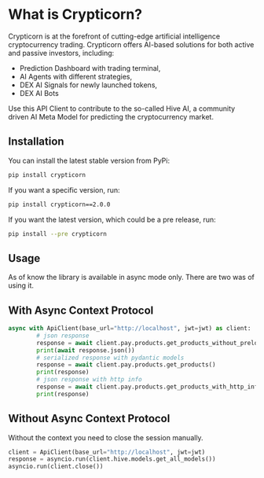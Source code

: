 # What is Crypticorn?

Crypticorn is at the forefront of cutting-edge artificial intelligence cryptocurrency trading.
Crypticorn offers AI-based solutions for both active and passive investors, including:
 - Prediction Dashboard with trading terminal,
 - AI Agents with different strategies,
 - DEX AI Signals for newly launched tokens,
 - DEX AI Bots

Use this API Client to contribute to the so-called Hive AI, a community driven AI Meta Model for predicting the
cryptocurrency market.

## Installation

You can install the latest stable version from PyPi:
```bash
pip install crypticorn
```

If you want a specific version, run:
```bash
pip install crypticorn==2.0.0
```

If you want the latest version, which could be a pre release, run:
```bash
pip install --pre crypticorn
```

## Usage

As of know the library is available in async mode only. There are two was of using it.

## With Async Context Protocol
```python
async with ApiClient(base_url="http://localhost", jwt=jwt) as client:
        # json response
        response = await client.pay.products.get_products_without_preload_content()
        print(await response.json())
        # serialized response with pydantic models
        response = await client.pay.products.get_products()
        print(response)
        # json response with http info
        response = await client.pay.products.get_products_with_http_info()
        print(response)
```

## Without Async Context Protocol
Without the context you need to close the session manually.
```python
client = ApiClient(base_url="http://localhost", jwt=jwt)
response = asyncio.run(client.hive.models.get_all_models())
asyncio.run(client.close())
```